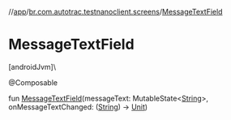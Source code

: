 //[app](../../index.md)/[br.com.autotrac.testnanoclient.screens](index.md)/[MessageTextField](-message-text-field.md)

# MessageTextField

[androidJvm]\

@Composable

fun [MessageTextField](-message-text-field.md)(messageText: MutableState&lt;[String](https://kotlinlang.org/api/latest/jvm/stdlib/kotlin/-string/index.html)&gt;, onMessageTextChanged: ([String](https://kotlinlang.org/api/latest/jvm/stdlib/kotlin/-string/index.html)) -&gt; [Unit](https://kotlinlang.org/api/latest/jvm/stdlib/kotlin/-unit/index.html))

